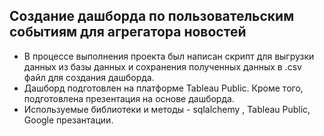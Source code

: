 ## Создание дашборда по пользовательским событиям для агрегатора новостей
- В процессе выполнения проекта был написан скрипт для выгрузки данных из базы данных и сохранения полученных данных в .csv файл для создания дашборда.
- Дашборд подготовлен на платформе Tableau Public. Кроме того, подготовлена презентация на основе дашборда.
- Используемые библиотеки и методы - sqlalchemy , Tableau Public, Google презантации.

